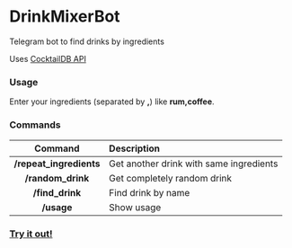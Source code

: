 # DrinkMixerBot

Telegram bot to find drinks by ingredients

Uses [CocktailDB API](https://www.thecocktaildb.com/)


### Usage

Enter your ingredients (separated by **,**) like **rum,coffee**.


### Commands

| Command | Description |
| :---:              |                   :--- |
| **/repeat_ingredients** | Get another drink with same ingredients|
| **/random_drink** | Get completely random drink
| **/find_drink** | Find drink by name
| **/usage** | Show usage

### [Try it out!](https://t.me/DrinkMixerBot)

